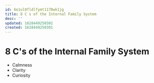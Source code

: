 ```yaml
---
id: 6e1ul0fldlfymt1170wk1jg
title: 8 C s of the Internal Family System
desc: ''
updated: 1628449250301
created: 1628449250301
---
```

# 8 C's of the Internal Family System
*   Calmness
*   Clarity
*   Curiosity
